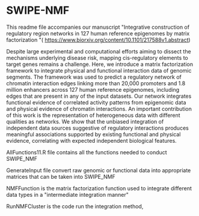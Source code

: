 # SWIPE-NMF

This readme file accompanies our manuscript "Integrative construction of regulatory region networks in 127 human reference epigenomes by matrix factorization "( https://www.biorxiv.org/content/10.1101/217588v1.abstract)

Despite large experimental and computational efforts aiming to dissect the mechanisms underlying disease risk, mapping cis-regulatory elements to target genes remains a challenge. Here, we introduce a matrix factorization framework to integrate physical and functional interaction data of genomic segments. The framework was used to predict a regulatory network of chromatin interaction edges linking more than 20,000 promoters and 1.8 million enhancers across 127 human reference epigenomes, including edges that are present in any of the input datasets. Our network integrates functional evidence of correlated activity patterns from epigenomic data and physical evidence of chromatin interactions. An important contribution of this work is the representation of heterogeneous data with different qualities as networks. We show that the unbiased integration of independent data sources suggestive of regulatory interactions produces meaningful associations supported by existing functional and physical evidence, correlating with expected independent biological features.



AllFunctions11.R file contains all the functions needed to conduct SWIPE_NMF

GenerateInput file convert raw genomic or functional data into appropriate matrices that can be taken into SWIPE_NMF

NMFFunction is the matrix factorization function used to integrate different data types in a "intermediate integration manner"

RunNMFCluster is the code run the integration method, 
